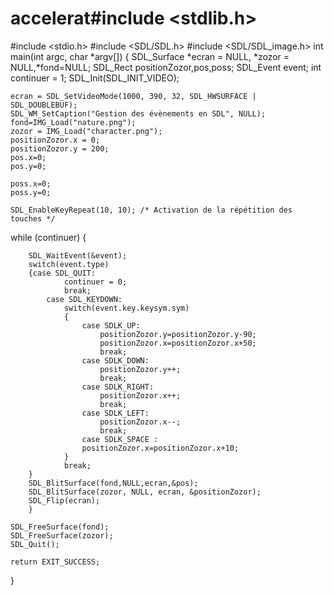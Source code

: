 # accelerat#include <stdlib.h>
#include <stdio.h>
#include <SDL/SDL.h>
#include <SDL/SDL_image.h>
int main(int argc, char *argv[])
{
    SDL_Surface *ecran = NULL, *zozor = NULL,*fond=NULL;
    SDL_Rect positionZozor,pos,poss;
    SDL_Event event;
    int continuer = 1;
    SDL_Init(SDL_INIT_VIDEO);

    ecran = SDL_SetVideoMode(1000, 390, 32, SDL_HWSURFACE | SDL_DOUBLEBUF);
    SDL_WM_SetCaption("Gestion des évènements en SDL", NULL);
    fond=IMG_Load("nature.png");
    zozor = IMG_Load("character.png");
    positionZozor.x = 0;
    positionZozor.y = 200;
    pos.x=0;
    pos.y=0;

    poss.x=0;
    poss.y=0;

    SDL_EnableKeyRepeat(10, 10); /* Activation de la répétition des touches */
while (continuer)
    {

        SDL_WaitEvent(&event);
        switch(event.type)
        {case SDL_QUIT:
                continuer = 0;
                break;
            case SDL_KEYDOWN:
                switch(event.key.keysym.sym)
                {
                    case SDLK_UP:
                        positionZozor.y=positionZozor.y-90;
                        positionZozor.x=positionZozor.x+50;
                        break;
                    case SDLK_DOWN:
                        positionZozor.y++;
                        break;
                    case SDLK_RIGHT:
                        positionZozor.x++;
                        break;
                    case SDLK_LEFT:
                        positionZozor.x--;
                        break;
                    case SDLK_SPACE	:
                    positionZozor.x=positionZozor.x+10;
                }
                break;
        }
        SDL_BlitSurface(fond,NULL,ecran,&pos);
        SDL_BlitSurface(zozor, NULL, ecran, &positionZozor);
        SDL_Flip(ecran);
        }

    SDL_FreeSurface(fond);
    SDL_FreeSurface(zozor);
    SDL_Quit();

    return EXIT_SUCCESS;
}
        
